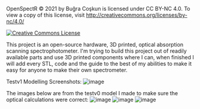 OpenSpectR © 2021 by Buğra Coşkun is licensed under CC BY-NC 4.0. To view a copy of this license, visit http://creativecommons.org/licenses/by-nc/4.0/

<a rel="license" href="http://creativecommons.org/licenses/by-nc/4.0/"><img alt="Creative Commons License" style="border-width:0" src="https://i.creativecommons.org/l/by-nc/4.0/88x31.png" /></a>

This project is an open-source hardware, 3D printed, optical absorption scanning spectrophotometer. I'm trying to build this project out of readily available parts and use 3D printed components where I can, when finished I will add every STL, code and the guide to the best of my abilities to make it easy for anyone to make their own spectrometer.

Testv1 Modelling Screenshots:
![image](https://user-images.githubusercontent.com/12624047/120530356-19f03880-c3e6-11eb-98e7-1ad3a391faee.png)

The images below are from the testv0 model I made to make sure the optical calculations were correct:
![image](https://user-images.githubusercontent.com/12624047/116819027-e9af4300-ab76-11eb-8016-5ef92ff1d138.png)
![image](https://user-images.githubusercontent.com/12624047/116819088-21b68600-ab77-11eb-90b1-4f1b5412f39e.png)
![image](https://user-images.githubusercontent.com/12624047/116819053-ff246d00-ab76-11eb-92cd-ac34137c701b.png)


